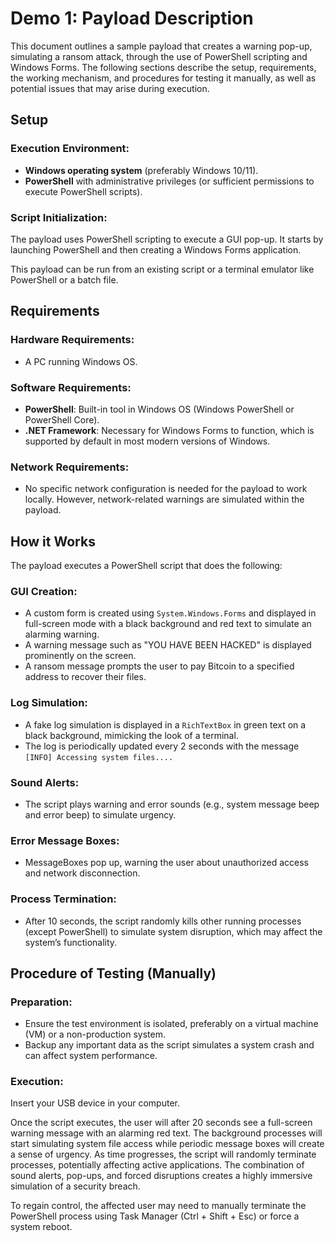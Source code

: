 # Demo 1: Payload Description

This document outlines a sample payload that creates a warning pop-up, simulating a ransom attack, through the use of PowerShell scripting and Windows Forms. The following sections describe the setup, requirements, the working mechanism, and procedures for testing it manually, as well as potential issues that may arise during execution.

## Setup

### Execution Environment:
- **Windows operating system** (preferably Windows 10/11).
- **PowerShell** with administrative privileges (or sufficient permissions to execute PowerShell scripts).

### Script Initialization:
The payload uses PowerShell scripting to execute a GUI pop-up. It starts by launching PowerShell and then creating a Windows Forms application.

This payload can be run from an existing script or a terminal emulator like PowerShell or a batch file.

## Requirements

### Hardware Requirements:
- A PC running Windows OS.

### Software Requirements:
- **PowerShell**: Built-in tool in Windows OS (Windows PowerShell or PowerShell Core).
- **.NET Framework**: Necessary for Windows Forms to function, which is supported by default in most modern versions of Windows.

### Network Requirements:
- No specific network configuration is needed for the payload to work locally. However, network-related warnings are simulated within the payload.

## How it Works

The payload executes a PowerShell script that does the following:

### GUI Creation:
- A custom form is created using `System.Windows.Forms` and displayed in full-screen mode with a black background and red text to simulate an alarming warning.
- A warning message such as "YOU HAVE BEEN HACKED" is displayed prominently on the screen.
- A ransom message prompts the user to pay Bitcoin to a specified address to recover their files.

### Log Simulation:
- A fake log simulation is displayed in a `RichTextBox` in green text on a black background, mimicking the look of a terminal.
- The log is periodically updated every 2 seconds with the message `[INFO] Accessing system files....`

### Sound Alerts:
- The script plays warning and error sounds (e.g., system message beep and error beep) to simulate urgency.

### Error Message Boxes:
- MessageBoxes pop up, warning the user about unauthorized access and network disconnection.

### Process Termination:
- After 10 seconds, the script randomly kills other running processes (except PowerShell) to simulate system disruption, which may affect the system’s functionality.

## Procedure of Testing (Manually)

### Preparation:
- Ensure the test environment is isolated, preferably on a virtual machine (VM) or a non-production system.
- Backup any important data as the script simulates a system crash and can affect system performance.

### Execution:
Insert your USB device in your computer.

Once the script executes, the user will after 20 seconds see a full-screen warning message with an alarming red text. The background processes will start simulating system file access while periodic message boxes will create a sense of urgency. As time progresses, the script will randomly terminate processes, potentially affecting active applications. The combination of sound alerts, pop-ups, and forced disruptions creates a highly immersive simulation of a security breach.

To regain control, the affected user may need to manually terminate the PowerShell process using Task Manager (Ctrl + Shift + Esc) or force a system reboot.

